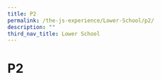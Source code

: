 ```yaml
---
title: P2
permalink: /the-js-experience/Lower-School/p2/
description: ""
third_nav_title: Lower School
---
```

# **P2**